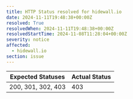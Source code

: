 ```yaml
---
title: HTTP Status resolved for hidewall.io
date: 2024-11-11T19:48:38+00:00Z
resolved: True
resolvedWhen: 2024-11-11T19:48:38+00:00Z
resolvedStartTime: 2024-11-08T11:28:04+00:00Z
severity: notice
affected:
  - hidewall.io
section: issue
---
```


| Expected Statuses | Actual Status  |
|-------------------|----------------|
| 200, 301, 302, 403 | 403 |
